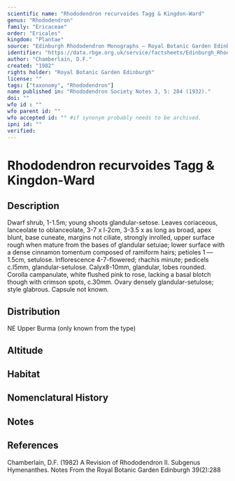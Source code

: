 ```yaml
---
scientific name: "Rhododendron recurvoides Tagg & Kingdon-Ward"
genus: "Rhododendron"
family: "Ericaceae"
order: "Ericales"
kingdom: "Plantae"
source: "Edinburgh Rhododendron Monographs – Royal Botanic Garden Edinburgh"
identifier: "https://data.rbge.org.uk/service/factsheets/Edinburgh_Rhododendron_Monographs.xhtml"
author: "Chamberlain, D.F."
created: "1982"
rights holder: "Royal Botanic Garden Edinburgh"
license: ""
tags: ["taxonomy", "Rhododendron"]
name published in: "Rhododendron Society Notes 3, 5: 284 (1932)."
doi: ""
wfo id : ""
wfo parent id: ""
wfo accepted id: "" #if synonym probably needs to be archived.                      
ipni id: ""
verified:
---
```


                       

# Rhododendron recurvoides Tagg & Kingdon-Ward

## Description
Dwarf shrub, 1-1.5m; young shoots glandular-setose. Leaves coriaceous, lanceolate to oblanceolate, 3-7 x l-2cm, 3-3.5 x as long as broad, apex blunt, base cuneate, margins not ciliate, strongly inrolled, upper surface rough when mature from the bases of glandular setuiae; lower surface with a dense cinnamon tomentum composed of ramiform hairs; petioles 1 —1.5cm, setulose. Inflorescence 4-7-flowered; rhachis minute; pedicels c.l5mm, glandular-setulose. Calyx8-10mm, glandular, lobes rounded. Corolla campanulate, white flushed pink to rose, lacking a basal blotch though with crimson spots, c.30mm. Ovary densely glandular-setulose; style glabrous. Capsule not known.

## Distribution
NE Upper Burma (only known from the type)

## Altitude


## Habitat


## Nomenclatural History

                       
## Notes


## References

Chamberlain, D.F. (1982) A Revision of Rhododendron II. Subgenus Hymenanthes. Notes From the Royal Botanic Garden Edinburgh 39(2):288
